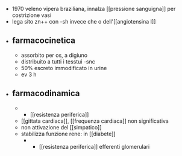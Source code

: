 - 1970 veleno vipera braziliana, innalza [[pressione sanguigna]] per costrizione vasi
- lega sito zn++ con -sh invece che o dell'[[angiotensina I]]
- ## farmacocinetica
	- assorbito per os, a digiuno
	- distribuito a tutti i tesstui -snc
	- 50% escreto immodificato in urine
	- ev 3 h
- ## farmacodinamica
	- - [[resistenza periferica]]
	- [[gittata cardiaca]], [[frequenza cardiaca]] non significativa
	- non attivazione del [[simpatico]]
	- stabilizza funzione rene: in [[diabete]]
		- - [[resistenza periferica]] efferenti glomerulari